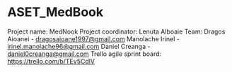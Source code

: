 # ASET_MedBook
Project name: MedNook
Project coordinator: Lenuta Alboaie
Team: Dragos Aioanei    - dragosaioane1997@gmail.com
      Manolache Irinel  - irinel.manolache96@gmail.com
      Daniel Creanga    - daniel0creanga@gmail.com
Trello agile sprint board: https://trello.com/b/TEv5CdlV
      
